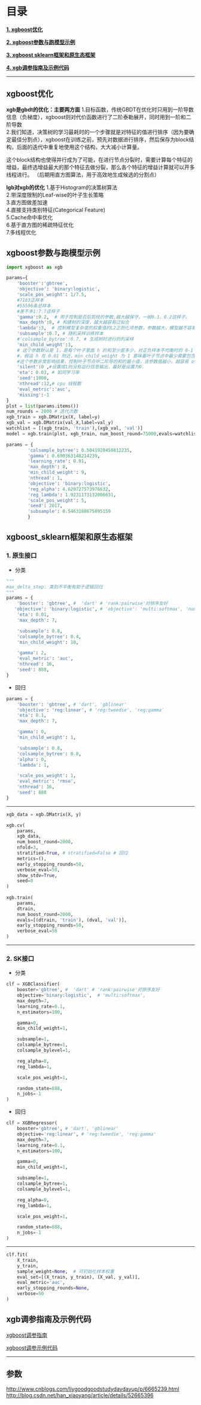 # 目录

[**1. xgboost优化**](#xgboost优化)

[**2. xgboost参数与跑模型示例**](#xgboost参数与跑模型示例)

[**3. xgboost sklearn框架和原生态框架**](#xgboost_sklearn框架和原生态框架)

[**4. xgb调参指南及示例代码**](#xgb调参指南及示例代码)

---

## xgboost优化

**xgb是gbdt的优化：主要两方面**
1.目标函数，传统GBDT在优化时只用到一阶导数信息（负梯度），xgboost则对代价函数进行了二阶泰勒展开，同时用到一阶和二阶导数<br>
2.我们知道，决策树的学习最耗时的一个步骤就是对特征的值进行排序（因为要确定最佳分割点），xgboost在训练之前，预先对数据进行排序，然后保存为block结构，后面的迭代中重复地使用这个结构，大大减小计算量。<br>

这个block结构也使得并行成为了可能，在进行节点分裂时，需要计算每个特征的增益，最终选增益最大的那个特征去做分裂，那么各个特征的增益计算就可以开多线程进行。 （后期用直方图算法，用于高效地生成候选的分割点）

**lgb对xgb的优化**
1.基于Histogram的决策树算法<br>
2.带深度限制的Leaf-wise的叶子生长策略<br>
3.直方图做差加速<br>
4.直接支持类别特征(Categorical Feature)<br>
5.Cache命中率优化<br>
6.基于直方图的稀疏特征优化<br>
7.多线程优化<br>

## xgboost参数与跑模型示例

```python
import xgboost as xgb

params={
    'booster':'gbtree',
    'objective': 'binary:logistic',
    'scale_pos_weight': 1/7.5,
    #7183正样本
    #55596条总样本
    #差不多1:7.7这样子
    'gamma':0.2,  # 用于控制是否后剪枝的参数,越大越保守，一般0.1、0.2这样子。
    'max_depth':8, # 构建树的深度，越大越容易过拟合
    'lambda':3,  # 控制模型复杂度的权重值的L2正则化项参数，参数越大，模型越不容易过拟合。
    'subsample':0.7, # 随机采样训练样本
    #'colsample_bytree':0.7, # 生成树时进行的列采样
    'min_child_weight':3, 
    # 这个参数默认是 1，是每个叶子里面 h 的和至少是多少，对正负样本不均衡时的 0-1 分类而言
    #，假设 h 在 0.01 附近，min_child_weight 为 1 意味着叶子节点中最少需要包含 100 个样本。
    #这个参数非常影响结果，控制叶子节点中二阶导的和的最小值，该参数值越小，越容易 overfitting。 
    'silent':0 ,#设置成1则没有运行信息输出，最好是设置为0.
    'eta': 0.03, # 如同学习率
    'seed':1000,
    'nthread':12,# cpu 线程数
    'eval_metric':'auc',
    'missing':-1
}
plst = list(params.items())
num_rounds = 2000 # 迭代次数
xgb_train = xgb.DMatrix(X, label=y)
xgb_val = xgb.DMatrix(val_X,label=val_y)
watchlist = [(xgb_train, 'train'),(xgb_val, 'val')]
model = xgb.train(plst, xgb_train, num_boost_round=75000,evals=watchlist,early_stopping_rounds=500)
```
```python
params = {
        'colsample_bytree': 0.5041920450812235,
        'gamma': 0.690363148214239,
        'learning_rate': 0.01,
        'max_depth': 8,
        'min_child_weight': 9,
        'nthread': 1,
        'objective': 'binary:logistic',
        'reg_alpha': 4.620727573976632,
        'reg_lambda': 1.9231173132006631,
        'scale_pos_weight': 5,
        'seed': 2017,
        'subsample': 0.5463188675095159
        }
```

## xgboost_sklearn框架和原生态框架
### 1. 原生接口
- 分类
```python
"""
max_delta_step: 类别不平衡有助于逻辑回归
"""
params = {
    'booster': 'gbtree', #  'dart' # 'rank:pairwise'对排序友好
   'objective': 'binary:logistic', # 'objective': 'multi:softmax', 'num_class': 3,
    'eta': 0.01,
    'max_depth': 7,

    'subsample': 0.8,
    'colsample_bytree': 0.4,
    'min_child_weight': 10,

    'gamma': 2,
    'eval_metric': 'auc',
    'nthread': 16,
    'seed': 888,
}
```
- 回归
```python
params = {
    'booster': 'gbtree', # 'dart', 'gblinear' 
    'objective': 'reg:linear', # 'reg:tweedie', 'reg:gamma'
    'eta': 0.1,
    'max_depth': 7,

    'gamma': 0,
    'min_child_weight': 1,

    'subsample': 0.8,
    'colsample_bytree': 0.8,
    'alpha': 0,
    'lambda': 1,

    'scale_pos_weight': 1,
    'eval_metric': 'rmse',
    'nthread': 16,
    'seed': 888
}
```

---
```python
xgb_data = xgb.DMatrix(X, y)

xgb.cv(
    params,
    xgb_data,
    num_boost_round=2000,
    nfold=3,
    stratified=True, # stratified=False # 回归
    metrics=(),
    early_stopping_rounds=50,
    verbose_eval=50,
    show_stdv=True,
    seed=0
)
       
xgb.train(
    params,
    dtrain,
    num_boost_round=2000,
    evals=[(dtrain, 'train'), (dval, 'val')],
    early_stopping_rounds=50,
    verbose_eval=50
)
```

---
### 2. SK接口
- 分类
```python
clf = XGBClassifier(
    booster='gbtree', #  'dart' # 'rank:pairwise'对排序友好
    objective='binary:logistic',  # 'multi:softmax', 
    max_depth=7,
    learning_rate=0.1,
    n_estimators=100,

    gamma=0,
    min_child_weight=1,

    subsample=1,
    colsample_bytree=1,
    colsample_bylevel=1,

    reg_alpha=0,
    reg_lambda=1,

    scale_pos_weight=1,

    random_state=888,
    n_jobs=-1
)
```
- 回归
```python
clf = XGBRegressor(
    booster='gbtree', # 'dart', 'gblinear' 
    objective='reg:linear', # 'reg:tweedie', 'reg:gamma'
    max_depth=7,
    learning_rate=0.1,
    n_estimators=100,

    gamma=0,
    min_child_weight=1,

    subsample=1,
    colsample_bytree=1,
    colsample_bylevel=1,

    reg_alpha=0,
    reg_lambda=1,

    scale_pos_weight=1,

    random_state=888,
    n_jobs=-1
)
```
---
```python
clf.fit(
    X_train, 
    y_train,
    sample_weight=None,  # 可初始化样本权重
    eval_set=[(X_train, y_train), (X_val, y_val)],
    eval_metric='auc',
    early_stopping_rounds=None,
    verbose=50
)
```

## xgb调参指南及示例代码

[xgboost调参指南](https://m.aliyun.com/yunqi/articles/326853?spm=5176.11156381.0.0.d2WovP)

[xgboost调参示例代码](xgboost调参示例代码.py)



---

## 参数 
http://www.cnblogs.com/ljygoodgoodstudydaydayup/p/6665239.html
http://blog.csdn.net/han_xiaoyang/article/details/52665396
